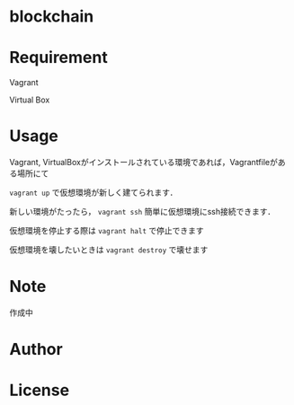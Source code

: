# blockchain
# Requirement
 Vagrant
 
 Virtual Box

# Usage
Vagrant, VirtualBoxがインストールされている環境であれば，Vagrantfileがある場所にて

`vagrant up`
で仮想環境が新しく建てられます．

新しい環境がたったら，
`vagrant ssh`
簡単に仮想環境にssh接続できます．

仮想環境を停止する際は
`vagrant halt`
で停止できます

仮想環境を壊したいときは
`vagrant destroy`
で壊せます


 
# Note
 作成中
# Author
 
# License
